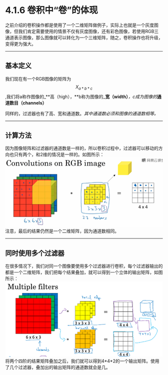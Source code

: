 # 4.1.6 卷积中“卷”的体现

之前介绍的卷积操作都是使用了一个二维矩阵做例子，实际上也就是一个灰度图像，但我们肯定需要使用的情景不仅有灰度图像，还有彩色图像，若使用RGB三通道表示图像，那么图像就可以转化为一个三维矩阵，随之，卷积操作也将升级，变得更为强大。

---

## 基本定义

我们现在有一个RGB图像的矩阵为$$X_{a*b*c}$$,我们将a称作图像的_**高（high），**b称为图像的_**宽（width）**_，c成为图像的_**通道数目（channels）**

同样的，过滤器也有了高、宽和通道数。_其中通道数必须和图像的通道数相等。_

---

## 计算方法

因为图像矩阵和过滤器的通道数是一样的，所以卷积过程中，过滤器可以移动的方向也只有两个，和2维的情况是一样的。如图所示：
![](/assets/416/ConvolutionRGB.png)
注意，最后的结果仍然是一个二维矩阵，因为通道数相同。

---

## 同时使用多个过滤器

在很多情况下，我们对同一个图像要使用多个过滤器进行卷积，每个过滤器输出的都是一个二维矩阵，我们把每个结果叠加，就可以得到一个立体的输出矩阵，如图所示：![](/assets/416/MultipleFilter.png)将两个四阶的结果矩阵叠加之后，我们就可以得到4\*4\*2的一个输出矩阵。使用了几个过滤器，叠加出的输出矩阵的通道数就会是几。